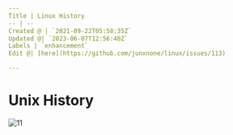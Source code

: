 ```yaml
---
Title | Linux History
-- | --
Created @ | `2021-09-22T05:58:35Z`
Updated @| `2023-06-07T12:56:40Z`
Labels | `enhancement`
Edit @| [here](https://github.com/junxnone/linux/issues/113)

---
```


# Unix History

![11](https://github.com/junxnone/tech-io/raw/master/Unix_history-simple.svg)

